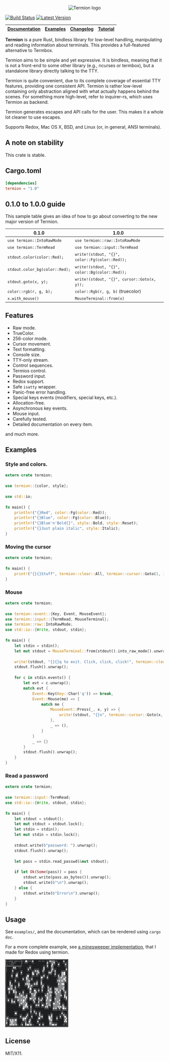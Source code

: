 <p align="center">
<img alt="Termion logo" src="https://rawgit.com/ticki/tfs/master/icon.svg" />
</p>

[![Build Status](https://travis-ci.org/ticki/termion.svg?branch=master)](https://travis-ci.org/ticki/termion) [![Latest Version](https://img.shields.io/crates/v/termion.svg)](https://crates.io/crates/termion)

[Documentation](https://docs.rs/termion) | [Examples](https://github.com/Ticki/termion/tree/master/examples) | [Changelog](https://github.com/Ticki/termion/tree/master/CHANGELOG.md) | [Tutorial](http://ticki.github.io/blog/making-terminal-applications-in-rust-with-termion/)
|----|----|----|----


**Termion** is a pure Rust, bindless library for low-level handling, manipulating
and reading information about terminals. This provides a full-featured
alternative to Termbox.

Termion aims to be simple and yet expressive. It is bindless, meaning that it
is not a front-end to some other library (e.g., ncurses or termbox), but a
standalone library directly talking to the TTY.

Termion is quite convenient, due to its complete coverage of essential TTY
features, providing one consistent API. Termion is rather low-level containing
only abstraction aligned with what actually happens behind the scenes. For
something more high-level, refer to inquirer-rs, which uses Termion as backend.

Termion generates escapes and API calls for the user. This makes it a whole lot
cleaner to use escapes.

Supports Redox, Mac OS X, BSD, and Linux (or, in general, ANSI terminals).

## A note on stability

This crate is stable.

## Cargo.toml

```toml
[dependencies]
termion = "1.0"
```

## 0.1.0 to 1.0.0 guide

This sample table gives an idea of how to go about converting to the new major
version of Termion.

| 0.1.0                          | 1.0.0
|--------------------------------|---------------------------
| `use termion::IntoRawMode`     | `use termion::raw::IntoRawMode`
| `use termion::TermRead`        | `use termion::input::TermRead`
| `stdout.color(color::Red);`    | `write!(stdout, "{}", color::Fg(color::Red));`
| `stdout.color_bg(color::Red);` | `write!(stdout, "{}", color::Bg(color::Red));`
| `stdout.goto(x, y);`           | `write!(stdout, "{}", cursor::Goto(x, y));`
| `color::rgb(r, g, b);`         | `color::Rgb(r, g, b)` (truecolor)
| `x.with_mouse()`               | `MouseTerminal::from(x)`

## Features

- Raw mode.
- TrueColor.
- 256-color mode.
- Cursor movement.
- Text formatting.
- Console size.
- TTY-only stream.
- Control sequences.
- Termios control.
- Password input.
- Redox support.
- Safe `isatty` wrapper.
- Panic-free error handling.
- Special keys events (modifiers, special keys, etc.).
- Allocation-free.
- Asynchronous key events.
- Mouse input.
- Carefully tested.
- Detailed documentation on every item.

and much more.

## Examples

### Style and colors.

```rust
extern crate termion;

use termion::{color, style};

use std::io;

fn main() {
    println!("{}Red", color::Fg(color::Red));
    println!("{}Blue", color::Fg(color::Blue));
    println!("{}Blue'n'Bold{}", style::Bold, style::Reset);
    println!("{}Just plain italic", style::Italic);
}
```

### Moving the cursor

```rust
extern crate termion;

fn main() {
    print!("{}{}Stuff", termion::clear::All, termion::cursor::Goto(1, 1));
}

```

### Mouse

```rust
extern crate termion;

use termion::event::{Key, Event, MouseEvent};
use termion::input::{TermRead, MouseTerminal};
use termion::raw::IntoRawMode;
use std::io::{Write, stdout, stdin};

fn main() {
    let stdin = stdin();
    let mut stdout = MouseTerminal::from(stdout().into_raw_mode().unwrap());

    write!(stdout, "{}{}q to exit. Click, click, click!", termion::clear::All, termion::cursor::Goto(1, 1)).unwrap();
    stdout.flush().unwrap();

    for c in stdin.events() {
        let evt = c.unwrap();
        match evt {
            Event::Key(Key::Char('q')) => break,
            Event::Mouse(me) => {
                match me {
                    MouseEvent::Press(_, x, y) => {
                        write!(stdout, "{}x", termion::cursor::Goto(x, y)).unwrap();
                    },
                    _ => (),
                }
            }
            _ => {}
        }
        stdout.flush().unwrap();
    }
}
```

### Read a password

```rust
extern crate termion;

use termion::input::TermRead;
use std::io::{Write, stdout, stdin};

fn main() {
    let stdout = stdout();
    let mut stdout = stdout.lock();
    let stdin = stdin();
    let mut stdin = stdin.lock();

    stdout.write(b"password: ").unwrap();
    stdout.flush().unwrap();

    let pass = stdin.read_passwd(&mut stdout);

    if let Ok(Some(pass)) = pass {
        stdout.write(pass.as_bytes()).unwrap();
        stdout.write(b"\n").unwrap();
    } else {
        stdout.write(b"Error\n").unwrap();
    }
}
```

## Usage

See `examples/`, and the documentation, which can be rendered using `cargo doc`.

For a more complete example, see [a minesweeper implementation](https://github.com/redox-os/games-for-redox/blob/master/src/minesweeper/main.rs), that I made for Redox using termion.

<img src="image.png" width="200">

## License

MIT/X11.
